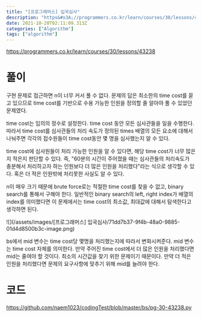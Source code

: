 ```yaml
---
title: "[프로그래머스] 입국심사"
description: "https&#x3A;//programmers.co.kr/learn/courses/30/lessons/43238구현 문제로 접근하면 n이 너무 커서 풀 수 없다. 문제의 답은 최소한의 time cost를 묻고 있으므로 time cost를 기반으로 수용 가능한 인원을 정의"
date: 2021-10-20T02:11:09.313Z
categories: ["Algorithm"]
tags: ["algorithm"]
---
```

https://programmers.co.kr/learn/courses/30/lessons/43238

# 풀이
구현 문제로 접근하면 n이 너무 커서 풀 수 없다. 문제의 답은 최소한의 time cost를 묻고 있으므로 time cost를 기반으로 수용 가능한 인원을 정의할 줄 알아야 풀 수 있었던 문제였다.

time cost는 임의의 정수로 설정한다. time cost 동안 모든 심사관들을 일을 수행한다. 따라서 time cost를 심사관들의 처리 속도가 정의된 times 배열의 모든 요소에 대해서 나눠주면 각각의 접수원들이 time cost동안 몇 명을 심사했는지 알 수 있다.

time cost에 심사원들이 처리 가능한 인원을 알 수 있다면, 해당 time cost가 너무 많은지 적은지 판단할 수 있다. 즉, "60분의 시간이 주어졌을 때는 심사관들의 처리속도가 충분해서 처리하고자 하는 인원보다 더 많은 인원을 처리했다"라는 식으로 생각할 수 있다. 혹은 더 적은 인원밖에 처리못한 사실도 알 수 있다.

n이 매우 크기 때문에 brute force로는 적절한 time cost를 찾을 수 없고, binary search를 통해서 구해야 한다. 일반적인 binary search의 left, right index가 배열의 index를 의미했다면 이 문제에서는 time cost의 최소값, 최대값에 대해서 탐색한다고 생각하면 된다.

![](/assets/images/[프로그래머스] 입국심사/71dd7b37-9f4b-48a0-9885-01d4d8500b3c-image.png)

bs에서 mid 변수는 time cost당 몇명을 처리했는지에 따라서 변화시켜준다. mid 변수는 time cost 자체를 의미한다. 만약 주어진 time cost에서 더 많은 인원을 처리했다면 mid는 줄여야 할 것이다. 최소의 시간값을 찾기 위한 문제이기 때문이다. 만약 더 적은 인원을 처리했다면 문제의 요구사항에 맞추기 위해 mid를 늘려야 한다. 

# 코드
https://github.com/naem1023/codingTest/blob/master/bs/pg-30-43238.py


